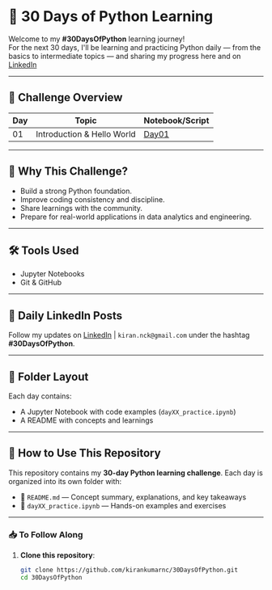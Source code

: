 # 🚀 30 Days of Python Learning

Welcome to my **#30DaysOfPython** learning journey!  
For the next 30 days, I'll be learning and practicing Python daily — from the basics to intermediate topics — and sharing my progress here and on [LinkedIn](https://www.linkedin.com/in/kirankumarnc/) 

---

## 📅 Challenge Overview

| Day | Topic                        | Notebook/Script |
|-----|------------------------------|-----------------|
| 01  | Introduction & Hello World   | [Day01](Day01/) |

---

## 🧠 Why This Challenge?

- Build a strong Python foundation.
- Improve coding consistency and discipline.
- Share learnings with the community.
- Prepare for real-world applications in data analytics and engineering.

---

## 🛠 Tools Used

- Jupyter Notebooks
- Git & GitHub


---

## 📌 Daily LinkedIn Posts

Follow my updates on [LinkedIn](https://www.linkedin.com/in/kirankumarnc/) | `kiran.nck@gmail.com` under the hashtag **#30DaysOfPython**.

---

## 📁 Folder Layout

Each day contains:
- A Jupyter Notebook with code examples (`dayXX_practice.ipynb`)
- A README with concepts and learnings

---
## 🚀 How to Use This Repository

This repository contains my **30-day Python learning challenge**. Each day is organized into its own folder with:

- 📝 `README.md` — Concept summary, explanations, and key takeaways  
- 📓 `dayXX_practice.ipynb` — Hands-on examples and exercises

---

### 📥 To Follow Along

1. **Clone this repository**:
   ```bash
   git clone https://github.com/kirankumarnc/30DaysOfPython.git
   cd 30DaysOfPython



